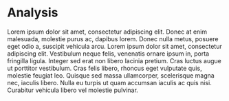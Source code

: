# Analysis

Lorem ipsum dolor sit amet, consectetur adipiscing elit. Donec at enim malesuada, molestie purus ac, dapibus lorem. Donec nulla metus, posuere eget odio a, suscipit vehicula arcu. Lorem ipsum dolor sit amet, consectetur adipiscing elit. Vestibulum neque felis, venenatis ornare ipsum in, porta fringilla ligula. Integer sed erat non libero lacinia pretium. Cras luctus augue ut porttitor vestibulum. Cras felis libero, rhoncus eget vulputate quis, molestie feugiat leo. Quisque sed massa ullamcorper, scelerisque magna nec, iaculis libero. Nulla eu turpis ut quam accumsan iaculis ac quis nisi. Curabitur vehicula libero vel molestie pulvinar. 